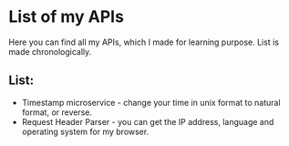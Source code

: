 # List of my APIs
Here you can find all my APIs, which I made for learning purpose. List is made chronologically.

## List:
* Timestamp microservice - change your time in unix format to natural format, or reverse.
* Request Header Parser - you can get the IP address, language and operating system for my browser.
